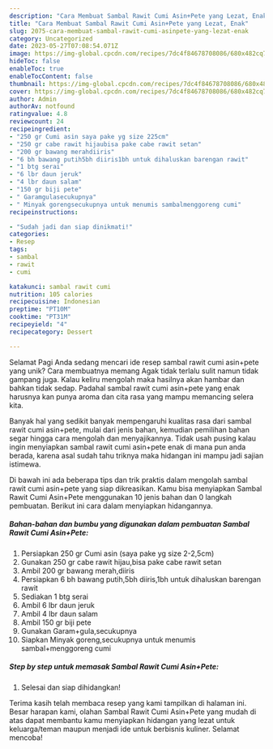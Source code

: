 ```yaml
---
description: "Cara Membuat Sambal Rawit Cumi Asin+Pete yang Lezat, Enak"
title: "Cara Membuat Sambal Rawit Cumi Asin+Pete yang Lezat, Enak"
slug: 2075-cara-membuat-sambal-rawit-cumi-asinpete-yang-lezat-enak
category: Uncategorized
date: 2023-05-27T07:08:54.071Z
image: https://img-global.cpcdn.com/recipes/7dc4f84678708086/680x482cq70/sambal-rawit-cumi-asinpete-foto-resep-utama.jpg
hideToc: false
enableToc: true
enableTocContent: false
thumbnail: https://img-global.cpcdn.com/recipes/7dc4f84678708086/680x482cq70/sambal-rawit-cumi-asinpete-foto-resep-utama.jpg
cover: https://img-global.cpcdn.com/recipes/7dc4f84678708086/680x482cq70/sambal-rawit-cumi-asinpete-foto-resep-utama.jpg
author: Admin
authorAv: notfound
ratingvalue: 4.8
reviewcount: 24
recipeingredient:
- "250 gr Cumi asin saya pake yg size 225cm"
- "250 gr cabe rawit hijaubisa pake cabe rawit setan"
- "200 gr bawang merahdiiris"
- "6 bh bawang putih5bh diiris1bh untuk dihaluskan barengan rawit"
- "1 btg serai"
- "6 lbr daun jeruk"
- "4 lbr daun salam"
- "150 gr biji pete"
- " Garamgulasecukupnya"
- " Minyak gorengsecukupnya untuk menumis sambalmenggoreng cumi"
recipeinstructions:

- "Sudah jadi dan siap dinikmati!"
categories:
- Resep
tags:
- sambal
- rawit
- cumi

katakunci: sambal rawit cumi 
nutrition: 105 calories
recipecuisine: Indonesian
preptime: "PT10M"
cooktime: "PT31M"
recipeyield: "4"
recipecategory: Dessert

---
```



Selamat Pagi Anda sedang mencari ide resep sambal rawit cumi asin+pete yang unik? Cara membuatnya memang Agak tidak terlalu sulit namun tidak gampang juga. Kalau keliru mengolah maka hasilnya akan hambar dan bahkan tidak sedap. Padahal sambal rawit cumi asin+pete yang enak harusnya kan punya aroma dan cita rasa yang mampu memancing selera kita.




Banyak hal yang sedikit banyak mempengaruhi kualitas rasa dari sambal rawit cumi asin+pete, mulai dari jenis bahan, kemudian pemilihan bahan segar hingga cara mengolah dan menyajikannya. Tidak usah pusing kalau ingin menyiapkan sambal rawit cumi asin+pete enak di mana pun anda berada, karena asal sudah tahu triknya maka hidangan ini mampu jadi sajian istimewa.


Di bawah ini ada beberapa tips dan trik praktis dalam mengolah sambal rawit cumi asin+pete yang siap dikreasikan. Kamu bisa menyiapkan Sambal Rawit Cumi Asin+Pete menggunakan 10 jenis bahan dan 0 langkah pembuatan. Berikut ini cara dalam menyiapkan hidangannya.

<!--inarticleads1-->

##### Bahan-bahan dan bumbu yang digunakan dalam pembuatan Sambal Rawit Cumi Asin+Pete:

1. Persiapkan 250 gr Cumi asin (saya pake yg size 2-2,5cm)
1. Gunakan 250 gr cabe rawit hijau,bisa pake cabe rawit setan
1. Ambil 200 gr bawang merah,diiris
1. Persiapkan 6 bh bawang putih,5bh diiris,1bh untuk dihaluskan barengan rawit
1. Sediakan 1 btg serai
1. Ambil 6 lbr daun jeruk
1. Ambil 4 lbr daun salam
1. Ambil 150 gr biji pete
1. Gunakan  Garam+gula,secukupnya
1. Siapkan  Minyak goreng,secukupnya untuk menumis sambal+menggoreng cumi




<!--inarticleads2-->

##### Step by step untuk memasak Sambal Rawit Cumi Asin+Pete:


1. Selesai dan siap dihidangkan!



Terima kasih telah membaca resep yang kami tampilkan di halaman ini. Besar harapan kami, olahan Sambal Rawit Cumi Asin+Pete yang mudah di atas dapat membantu kamu menyiapkan hidangan yang lezat untuk keluarga/teman maupun menjadi ide untuk berbisnis kuliner. Selamat mencoba!
